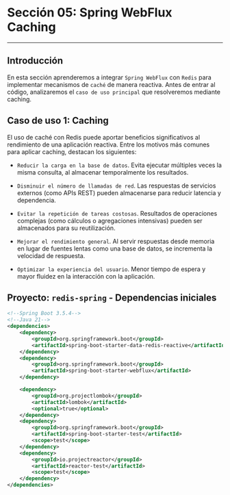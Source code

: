 # Sección 05: Spring WebFlux Caching

---

## Introducción

En esta sección aprenderemos a integrar `Spring WebFlux` con `Redis` para implementar mecanismos de `caché` de manera
reactiva. Antes de entrar al código, analizaremos el `caso de uso principal` que resolveremos mediante caching.

## Caso de uso 1: Caching

El uso de caché con Redis puede aportar beneficios significativos al rendimiento de una aplicación reactiva. Entre los
motivos más comunes para aplicar caching, destacan los siguientes:

- `Reducir la carga en la base de datos`. Evita ejecutar múltiples veces la misma consulta, al almacenar temporalmente
  los resultados.


- `Disminuir el número de llamadas de red`. Las respuestas de servicios externos (como APIs REST) pueden almacenarse
  para reducir latencia y dependencia.


- `Evitar la repetición de tareas costosas`. Resultados de operaciones complejas (como cálculos o agregaciones
  intensivas) pueden ser almacenados para su reutilización.


- `Mejorar el rendimiento general`. Al servir respuestas desde memoria en lugar de fuentes lentas como una base de
  datos, se incrementa la velocidad de respuesta.


- `Optimizar la experiencia del usuario`. Menor tiempo de espera y mayor fluidez en la interacción con la aplicación.

## Proyecto: `redis-spring` - Dependencias iniciales

````xml
<!--Spring Boot 3.5.4-->
<!--Java 21-->
<dependencies>
    <dependency>
        <groupId>org.springframework.boot</groupId>
        <artifactId>spring-boot-starter-data-redis-reactive</artifactId>
    </dependency>
    <dependency>
        <groupId>org.springframework.boot</groupId>
        <artifactId>spring-boot-starter-webflux</artifactId>
    </dependency>

    <dependency>
        <groupId>org.projectlombok</groupId>
        <artifactId>lombok</artifactId>
        <optional>true</optional>
    </dependency>
    <dependency>
        <groupId>org.springframework.boot</groupId>
        <artifactId>spring-boot-starter-test</artifactId>
        <scope>test</scope>
    </dependency>
    <dependency>
        <groupId>io.projectreactor</groupId>
        <artifactId>reactor-test</artifactId>
        <scope>test</scope>
    </dependency>
</dependencies>
````
